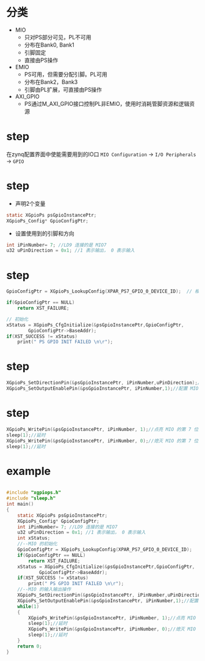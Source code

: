 # 分类
* MIO
    - 只对PS部分可见，PL不可用
    - 分布在Bank0, Bank1
    - 引脚固定
    - 直接由PS操作
* EMIO
    - PS可用，但需要分配引脚。PL可用
    - 分布在Bank2，Bank3
    - 引脚由PL扩展，可直接由PS操作
* AXI_GPIO
    - PS通过M_AXI_GPIO接口控制PL非EMIO，使用时消耗管脚资源和逻辑资源
  

# step 
在zynq配置界面中使能需要用到的IO口
`MIO Configuration` -> `I/O Peripherals` -> `GPIO`
# step

* 声明2个变量
```c
static XGpioPs psGpioInstancePtr;
XGpioPs_Config* GpioConfigPtr;
```

* 设置使用到的引脚和方向

```c
int iPinNumber= 7; //LD9 连接的是 MIO7
u32 uPinDirection = 0x1; //1 表示输出， 0 表示输入
```

# step
```c
GpioConfigPtr = XGpioPs_LookupConfig(XPAR_PS7_GPIO_0_DEVICE_ID);  // 根据ID，在配置表中找到此ID对应的GPIO基址。

if(GpioConfigPtr == NULL)
    return XST_FAILURE;

// 初始化
xStatus = XGpioPs_CfgInitialize(&psGpioInstancePtr,GpioConfigPtr,
        GpioConfigPtr->BaseAddr);
if(XST_SUCCESS != xStatus)
    print(" PS GPIO INIT FAILED \n\r");
```

# step
```c
XGpioPs_SetDirectionPin(&psGpioInstancePtr, iPinNumber,uPinDirection);// 配 置 MIO 输出方向
XGpioPs_SetOutputEnablePin(&psGpioInstancePtr, iPinNumber,1);//配置 MIO 的第 7 位输出
```

# step
```c
XGpioPs_WritePin(&psGpioInstancePtr, iPinNumber, 1);//点亮 MIO 的第 7 位输出 1
sleep(1);//延时
XGpioPs_WritePin(&psGpioInstancePtr, iPinNumber, 0);//熄灭 MIO 的第 7 位输出 0
sleep(1);//延时
```


# example

```c

#include "xgpiops.h"
#include "sleep.h"
int main()
{
    static XGpioPs psGpioInstancePtr;
    XGpioPs_Config* GpioConfigPtr;
    int iPinNumber= 7; //LD9 连接的是 MIO7
    u32 uPinDirection = 0x1; //1 表示输出， 0 表示输入
    int xStatus;
    //--MIO 的初始化
    GpioConfigPtr = XGpioPs_LookupConfig(XPAR_PS7_GPIO_0_DEVICE_ID);
    if(GpioConfigPtr == NULL)
        return XST_FAILURE;
    xStatus = XGpioPs_CfgInitialize(&psGpioInstancePtr,GpioConfigPtr,
            GpioConfigPtr->BaseAddr);
    if(XST_SUCCESS != xStatus)
        print(" PS GPIO INIT FAILED \n\r");
    //--MIO 的输入输出操作
    XGpioPs_SetDirectionPin(&psGpioInstancePtr, iPinNumber,uPinDirection);// 配 置 MIO 输出方向
    XGpioPs_SetOutputEnablePin(&psGpioInstancePtr, iPinNumber,1);//配置 MIO 的第 7 位输出
    while(1)
    {
        XGpioPs_WritePin(&psGpioInstancePtr, iPinNumber, 1);//点亮 MIO 的第 7 位输出 1
        sleep(1);//延时
        XGpioPs_WritePin(&psGpioInstancePtr, iPinNumber, 0);//熄灭 MIO 的第 7 位输出 0
        sleep(1);//延时
    }
    return 0;
}
```